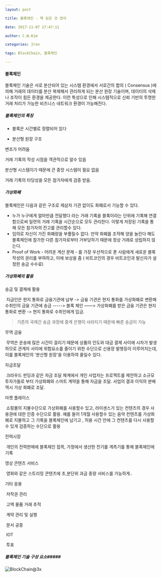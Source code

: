 ```yaml
---
layout: post

title: 블록체인 - 책 읽은 것 정리

date: 2017-11-07 17:47:11

author: C.W.Kim

categories: Iron

tags: BlockChain, 블록체인

---
```


#### 블록체인 #####

블록체인 기술은 서로 분산되어 있는 시스템 환경에서 서로간의 합의 ( Consensus )에 의해 거래의 데이터를 분산 복제해서 관리하게 되는 분산 원장 기술이며, 데이터의 삭제나 조작이 힘든 환경을 제공한다. 이런 특성으로 인해 시스템적으로 신뢰 기반의 투명한 거래 처리가 가능한 비즈니스 네트워크 환경이 가능해진다.



##### 블록체인의 특징 #####

* 블록은 시간별로 정렬되어 있다

* 분산형 원장 구조

변조가 어려움

거래 기록의 작성 시점을 객관적으로 알수 있음

분산형 시스템이기 때문에 큰 중앙 시스템이 필요 없음

거래 기록의 타당성을 모든 참가자에게 검증 받음.

##### 가상화폐 #####

블록체인은 다음과 같은 구조로 제삼자 기관 없이도 화폐로서 기능할 수 있다.

* 누가 누구에게 얼마만큼 전달했다 라는 거래 기록을 블록이라는 단위에 기록해 연결함으로써 일련의 거래 기록을 시간순으로 모두 관리한다. 이렇게 저장된 기록을 통해 모든 참가자의 잔고를 관리할수 있다.
* 임의로 자신이 가진 화폐량을 부풀릴수 없다. 만약 화폐를 조작해 양을 늘린다 해도 블록체인에 참가한 다른 참가자로부터 거부당하기 때문에 정상 거래로 성립하지 않는다.
* Proof of Work - 어려운 계산 문제 - 를 가장 우선적으로 푼 사람에게 새로운 블록 작성의 권리를 부여하고, 이에 보상을 줌 ( 비트코인의 경우 비트코인과 발신자가 설정한 송금 수수료)  

##### 가상화폐의 활용 #####

송금 및 결제에 활용

​	지급인은 현지 통화로 금융기관에 납부 -> 금융 기관은 현지 통화를 가상화폐로  변환해 수취인의 금융 기관에 송금 -----> 블록 체인 ——> 가상화폐를 받은 금융 기관은 현지통화로 변환 -> 현지 통화로 수취인에게 입금.

> 기존의 국제간 송금 과정에 중계 은행이 사라지기 때문에 빠른 송금이 가능

무역 금융 

​	무역은 운송에 많은 시간이 걸리기 때문에 상품의 인도와  대금 결제 사이에 시차가 발생하므로 관계자 사이에 위험요소를 줄이기 위한 수단으로 신용장 발행등이 이루어지는데, 이를 블록체인의 '분산형 원장'을 이용하여 줄일수 있다.

자금조달 

​	크라우드 펀딩과 같은 자금 조달 체계에서 개인 사업자는 프로젝트를 제안하고  소규모 투자가들로 부터 가상화폐와 스마트 계약을 통해 자금을 조달.  사업의 결과 이익의 분배 역시 가상 화폐로 조달.

마켓 플레이스 

​	쇼핑몰의 지불수단으로 가상화폐를 사용할수 있고, 라이센스가 있는 컨텐츠의 경우 사용권에 대한 인증 수단으로 활용. 예를 들어 1개월 사용할수 있는 음악 컨텐츠를 가상화폐로 지불하고 그 기록을 블록체인에 남기고 , 허용 시간 안에 그 컨텐츠를 다시 사용할수 있게 검증하는 수단으로 활용

전력시장

​	개인의 전력판매에 블록체인 접목, 가정에서 생산한 전기를 계측기를 통해 블록체인에 기록

영상 콘텐츠 서비스

​	영화와 같은 스트리밍 콘텐츠에 초,분단위 과금 종량 서비스를 가능하게..	

기타 응용

​	저작권 관리 

​	고액 물품 거래 추적

​	계약 관리 및 실행

​	문서 공증

​	IOT 

​	투표 

##### 블록체인 기술 구성 요소#####



![BlockChain@3x](https://ironhub.github.io/assets/BlockChain@3x.png)

  